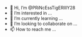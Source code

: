 - 👋 Hi, I’m @PRiNcEssTigERlIlY28
- 👀 I’m interested in ...
- 🌱 I’m currently learning ...
- 💞️ I’m looking to collaborate on ...
- 📫 How to reach me ...

<!---
PRiNcEssTigERlIlY28/PRiNcEssTigERlIlY28 is a ✨ special ✨ repository because its `README.md` (this file) appears on your GitHub profile.
You can click the Preview link to take a look at your changes.
--->
